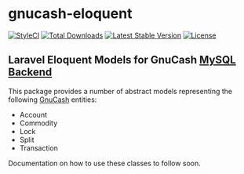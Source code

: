 # gnucash-eloquent
[![StyleCI](https://styleci.io/repos/49913473/shield)](https://styleci.io/repos/49913473)
[![Total Downloads](https://poser.pugx.org/b3it/gnucash-eloquent/downloads)](https://packagist.org/packages/b3it/gnucash-eloquent)
[![Latest Stable Version](https://poser.pugx.org/b3it/gnucash-eloquent/v/stable)](https://packagist.org/packages/b3it/gnucash-eloquent)
[![License](https://poser.pugx.org/b3it/gnucash-eloquent/license)](https://packagist.org/packages/b3it/gnucash-eloquent)

## Laravel Eloquent Models for GnuCash [MySQL Backend](http://wiki.gnucash.org/wiki/SQL)

This package provides a number of abstract models representing the following [GnuCash](http://www.gnucash.org/) entities:

* Account
* Commodity
* Lock
* Split
* Transaction

Documentation on how to use these classes to follow soon.
